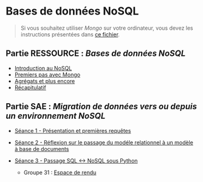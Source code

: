 # Bases de données NoSQL

> Si vous souhaitez utiliser *Mongo* sur votre ordinateur, vous devez les instructions présentées dans [ce fichier](../info-mongo).

<!--
Planning prévu :
- Groupe 31 -> 
    - 02/11 : matin projet (travail SQL) car tempête + après-midi cours (Intro + Séance 2)
    - 03/11 : matin cours (séance 3)
    -
    - 16/11 : matin cours (suite séance 3 - séance 4 récap) + après-midi cours (suite séance 4)
    - 17/11 : matin cours SAE (séance 3)
    - 30/11 : matin cours SAE (-> évaluation NoSQL) + après-midi cours SAE (suite séance 3)
    - 14/12 : après-midi projet (application sur le sujet de la SAE)
    - 11/01 : matin cours (-> SAE suivi - commune avec 32) + après-midi projet (application sur le sujet de la SAE)
    - 12/01 : matin cours (Neo4j base)
    - 25/01 : journée projet (finalisation SAE)
- Groupe 32 ->
    - 21/09 : Projet toute la journée (suite maladie - travail SQL)
    - 19/10 : matin rien (car pb de train) et cours l'après-midi (Intro + Séance 2)
    - 20/10 : matin cours (Séance 3) + projet l'après-midi (réflexion passage SQL->NoSQL)
    - 03/11 : matin cours SAE (séance 3) + projet l'après-midi (suite du travail à faire du matin)
    -
    - 17/11 : projet le matin (application sur le sujet de la SAE)
    - 14/12 : matin cours SAE (-> séance 4) + après-midi cours NoSQL (évaluation NoSQL)
    - 11/01 : matin projet (-> SAE suivi - commune avec 31) + après-midi cours (Neo4j base)
    - 22/01 : matin projet (finalisation SAE)
%
A ORGANISER COMME SUIT :
- Séance 1 (3,5h) : NoSQL - Mongo
- Séance 2 (3,5h) : NoSQL - Mongo
- Séance 3 (3,5h) : NoSQL - Mongo
- Séance 4 (3,5h) : NoSQL - Mongo + évaluation
- Séance 5 (3h) : Migration
- Séance 6 (3h) : Migration
- Séance 7 (3h) : Migration
- Séance 8 (3,5h) : NoSQL - Neo4j
- Séance 9 (3,5h) : NoSQL - Néo4j + évaluation
-->

## Partie RESSOURCE : *Bases de données NoSQL*

- [Introduction au NoSQL](https://docs.google.com/presentation/d/e/2PACX-1vRi9gT1ZSwXgaDcRYQ4q-srOtJYtdT6hOlo0E6cYt5E9Vk11LJYusYaxa0FNWM95pyO9Jg9SZc9faWJ/pub?start=false&loop=false&delayms=3000)
- [Premiers pas avec Mongo](res-seance2)
- [Agrégats et plus encore](res-seance3)
- [Récapitulatif](res-seance4)

<!--
- Séance 1 : 
    - [Introduction au NoSQL]()
    - [De SQL vers NoSQL, et vice et versa]()
- Séance 2 :
    - [Introduction à MongoDB]()
    - [Premières interrogations avec Mongo]() : (count, distinct, ...)
- Séance 3 : 
    - [Interrogation avancée avec Mongo]() : (aggregate)
    - [Evaluation 1]()
- Séance 4 :
    - [Introduction à Neo4j]()
    - [Premières interrogations avec Neo4j]()
- Séance 5 : 
    - [Interrogation avancée avec Neo4j]()
    - [Evaluation 2]()
- Séance 6 :
    - [A partir de Python]()
    - [Evaluation 3]()
-->

<!--
- NoSQL :
    - MongoDB sûr (+ Neo4J ?)
    - 6 séances de 3,5 heures de TP :
        - CM sur le NoSQL en général (sur 3 heures ??)
        - TD de réflexion sur migration entre les deux (?)
        - CM sur MongoDB (2h) + évaluation (1h)
        - Interrogation d'une base directement dans MongoDB (count, distinct, find)
        - Interrogation (aggregate)
        - A partir de python
        - Manipulation complexe (import et export de données) (2h) + évaluation (1h)
-->


## Partie SAE : *Migration de données vers ou depuis un environnement NoSQL*

- [Séance 1 - Présentation et premières requêtes](sae-seance1)

- [Séance 2 - Réflexion sur le passage du modéle relationnel à un modèle à base de documents](sae-seance2)

- [Séance 3 - Passage SQL <-> NoSQL sous Python](sae-seance3)
    - Groupe 31 : [Espace de rendu](https://cloud.parisdescartes.fr/index.php/s/2NNnrECPskjC6Pj) 

<!--
- Séance 1 :
    - [Présentation de la base d'origine]()
    - [Requêtes à reproduire dans la nouvelle base]()
- Séance 2 :
    - [???]()
- Séance 3 : 
    - [Restitution du travail]()
-->

<!--
- SAE Migration
    - A priori : 9h de TP (3 séances de 3h) + 6h de suivi
        1. Présentation de la base originale + Recherche des requêtes sur la base d'origine
        2. Réponses aux questions
        3. Présentation du travail effectué
    - Quelle base ?
    - Idée générique : 
        - On a une base d'origine (SQL ou NoSQL)
        - On a une liste de requêtes dans la base d'origine
        - On doit migrer la base de données vers l'autre techno
        - On doit ré-écrire les requêtes avec la nouvelle base
-->
